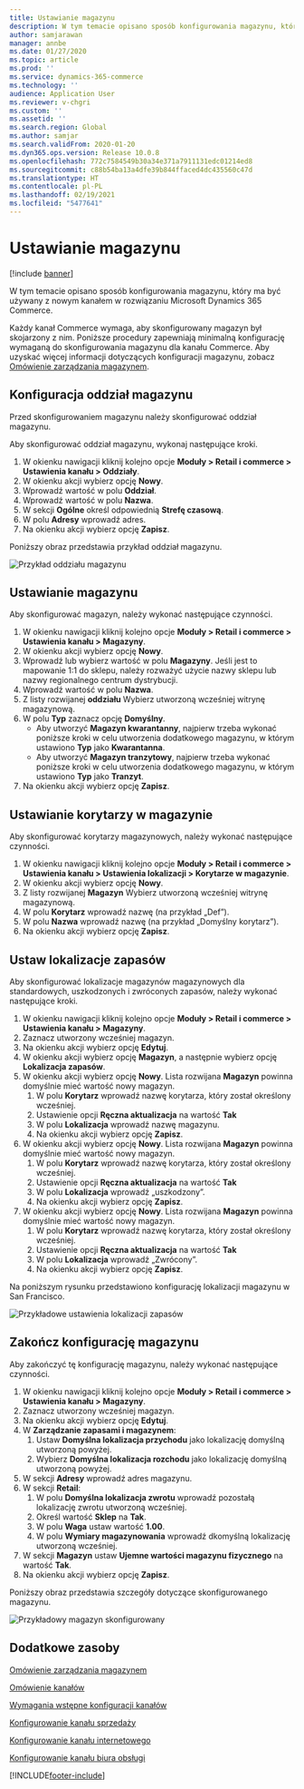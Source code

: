 ```yaml
---
title: Ustawianie magazynu
description: W tym temacie opisano sposób konfigurowania magazynu, który ma być używany z nowym kanałem w rozwiązaniu Microsoft Dynamics 365 Commerce.
author: samjarawan
manager: annbe
ms.date: 01/27/2020
ms.topic: article
ms.prod: ''
ms.service: dynamics-365-commerce
ms.technology: ''
audience: Application User
ms.reviewer: v-chgri
ms.custom: ''
ms.assetid: ''
ms.search.region: Global
ms.author: samjar
ms.search.validFrom: 2020-01-20
ms.dyn365.ops.version: Release 10.0.8
ms.openlocfilehash: 772c7584549b30a34e371a7911131edc01214ed8
ms.sourcegitcommit: c88b54ba13a4dfe39b844ffaced4dc435560c47d
ms.translationtype: HT
ms.contentlocale: pl-PL
ms.lasthandoff: 02/19/2021
ms.locfileid: "5477641"
---
```

# <a name="warehouse-set-up"></a>Ustawianie magazynu

[!include [banner](includes/banner.md)]

W tym temacie opisano sposób konfigurowania magazynu, który ma być używany z nowym kanałem w rozwiązaniu Microsoft Dynamics 365 Commerce.

Każdy kanał Commerce wymaga, aby skonfigurowany magazyn był skojarzony z nim. Poniższe procedury zapewniają minimalną konfigurację wymaganą do skonfigurowania magazynu dla kanału Commerce. Aby uzyskać więcej informacji dotyczących konfiguracji magazynu, zobacz [Omówienie zarządzania magazynem](../supply-chain/warehousing/warehouse-management-overview.md?toc=/dynamics365/commerce/toc.json).

## <a name="configure-a-warehouse-site"></a>Konfiguracja oddział magazynu

Przed skonfigurowaniem magazynu należy skonfigurować oddział magazynu.

Aby skonfigurować oddział magazynu, wykonaj następujące kroki.

1. W okienku nawigacji kliknij kolejno opcje **Moduły \> Retail i commerce \> Ustawienia kanału \> Oddziały**.
1. W okienku akcji wybierz opcję **Nowy**.
1. Wprowadź wartość w polu **Oddział**.
1. Wprowadź wartość w polu **Nazwa**.
1. W sekcji **Ogólne** określ odpowiednią **Strefę czasową**.
1. W polu **Adresy** wprowadź adres.
1. Na okienku akcji wybierz opcję **Zapisz**.

Poniższy obraz przedstawia przykład oddział magazynu.

![Przykład oddziału magazynu](media/warehouse-site.png)

## <a name="set-up-a-warehouse"></a>Ustawianie magazynu

Aby skonfigurować magazyn, należy wykonać następujące czynności.

1. W okienku nawigacji kliknij kolejno opcje **Moduły \> Retail i commerce \> Ustawienia kanału \> Magazyny**.
1. W okienku akcji wybierz opcję **Nowy**.
1. Wprowadź lub wybierz wartość w polu **Magazyny**.  Jeśli jest to mapowanie 1:1 do sklepu, należy rozważyć użycie nazwy sklepu lub nazwy regionalnego centrum dystrybucji.
1. Wprowadź wartość w polu **Nazwa**.
1. Z listy rozwijanej **oddziału** Wybierz utworzoną wcześniej witrynę magazynową.
1. W polu **Typ** zaznacz opcję **Domyślny**.
    - Aby utworzyć **Magazyn kwarantanny**, najpierw trzeba wykonać poniższe kroki w celu utworzenia dodatkowego magazynu, w którym ustawiono **Typ** jako **Kwarantanna**.
    - Aby utworzyć **Magazyn tranzytowy**, najpierw trzeba wykonać poniższe kroki w celu utworzenia dodatkowego magazynu, w którym ustawiono **Typ** jako **Tranzyt**.
1. Na okienku akcji wybierz opcję **Zapisz**.

## <a name="set-up-inventory-aisles"></a>Ustawianie korytarzy w magazynie

Aby skonfigurować korytarzy magazynowych, należy wykonać następujące czynności.

1. W okienku nawigacji kliknij kolejno opcje **Moduły \> Retail i commerce \> Ustawienia kanału \> Ustawienia lokalizacji \> Korytarze w magazynie**.
1. W okienku akcji wybierz opcję **Nowy**.
1. Z listy rozwijanej **Magazyn** Wybierz utworzoną wcześniej witrynę magazynową.
1. W polu **Korytarz** wprowadź nazwę (na przykład „Def”).
1. W polu **Nazwa** wprowadź nazwę (na przykład „Domyślny korytarz”).
1. Na okienku akcji wybierz opcję **Zapisz**.

## <a name="set-up-warehouse-inventory-locations"></a>Ustaw lokalizacje zapasów

Aby skonfigurować lokalizacje magazynów magazynowych dla standardowych, uszkodzonych i zwróconych zapasów, należy wykonać następujące kroki.

1. W okienku nawigacji kliknij kolejno opcje **Moduły \> Retail i commerce \> Ustawienia kanału \> Magazyny**.
1. Zaznacz utworzony wcześniej magazyn.
1. Na okienku akcji wybierz opcję **Edytuj**.
1. W okienku akcji wybierz opcję **Magazyn**, a następnie wybierz opcję **Lokalizacja zapasów**.
1. W okienku akcji wybierz opcję **Nowy**. Lista rozwijana **Magazyn** powinna domyślnie mieć wartość nowy magazyn.
    1. W polu **Korytarz** wprowadź nazwę korytarza, który został określony wcześniej. 
    1. Ustawienie opcji **Ręczna aktualizacja** na wartość **Tak**
    1. W polu **Lokalizacja** wprowadź nazwę magazynu.
    1. Na okienku akcji wybierz opcję **Zapisz**.
 1. W okienku akcji wybierz opcję **Nowy**.  Lista rozwijana **Magazyn** powinna domyślnie mieć wartość nowy magazyn.
    1. W polu **Korytarz** wprowadź nazwę korytarza, który został określony wcześniej.  
    1. Ustawienie opcji **Ręczna aktualizacja** na wartość **Tak**
    1. W polu **Lokalizacja** wprowadź „uszkodzony”.
    1. Na okienku akcji wybierz opcję **Zapisz**.
 1. W okienku akcji wybierz opcję **Nowy**.  Lista rozwijana **Magazyn** powinna domyślnie mieć wartość nowy magazyn.
    1. W polu **Korytarz** wprowadź nazwę korytarza, który został określony wcześniej. 
    1. Ustawienie opcji **Ręczna aktualizacja** na wartość **Tak**
    1. W polu **Lokalizacja** wprowadź „Zwrócony”.
    1. Na okienku akcji wybierz opcję **Zapisz**.
    
Na poniższym rysunku przedstawiono konfigurację lokalizacji magazynu w San Francisco.

![Przykładowe ustawienia lokalizacji zapasów](media/warehouse-inventory-locations.png)
    
## <a name="complete-warehouse-setup"></a>Zakończ konfigurację magazynu

Aby zakończyć tę konfigurację magazynu, należy wykonać następujące czynności.

1. W okienku nawigacji kliknij kolejno opcje **Moduły \> Retail i commerce \> Ustawienia kanału \> Magazyny**.
1. Zaznacz utworzony wcześniej magazyn.
1. Na okienku akcji wybierz opcję **Edytuj**.
1. W **Zarządzanie zapasami i magazynem**:
    1. Ustaw **Domyślna lokalizacja przychodu** jako lokalizację domyślną utworzoną powyżej.
    1. Wybierz **Domyślna lokalizacja rozchodu** jako lokalizację domyślną utworzoną powyżej.
1. W sekcji **Adresy** wprowadź adres magazynu.
1. W sekcji **Retail**: 
    1. W polu **Domyślna lokalizacja zwrotu** wprowadź pozostałą lokalizację zwrotu utworzoną wcześniej.
    1. Określ wartość **Sklep** na **Tak**.
    1. W polu **Waga** ustaw wartość **1.00**. 
    1. W polu **Wymiary magazynowania** wprowadź dkomyślną lokalizację utworzoną wcześniej.
1. W sekcji **Magazyn** ustaw **Ujemne wartości magazynu fizycznego** na wartość **Tak**.
1. Na okienku akcji wybierz opcję **Zapisz**.

Poniższy obraz przedstawia szczegóły dotyczące skonfigurowanego magazynu.

![Przykładowy magazyn skonfigurowany](media/warehouse-sample.png)

## <a name="additional-resources"></a>Dodatkowe zasoby

[Omówienie zarządzania magazynem](../supply-chain/warehousing/warehouse-management-overview.md?toc=/dynamics365/commerce/toc.json)

[Omówienie kanałów](channels-overview.md)

[Wymagania wstępne konfiguracji kanałów](channels-prerequisites.md)

[Konfigurowanie kanału sprzedaży](channel-setup-retail.md)
    
[Konfigurowanie kanału internetowego](channel-setup-online.md)

[Konfigurowanie kanału biura obsługi](channel-setup-callcenter.md)







[!INCLUDE[footer-include](../includes/footer-banner.md)]

